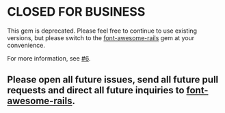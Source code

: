 # CLOSED FOR BUSINESS

This gem is deprecated. Please feel free to continue to use existing versions, but please switch to the [font-awesome-rails][newgem] gem at your convenience.

For more information, see [#6](https://github.com/balexand/font_awesome/issues/4).

## Please open all future issues, send all future pull requests and direct all future inquiries to [font-awesome-rails][newgem].

[newgem]: https://github.com/bokmann/font-awesome-rails
